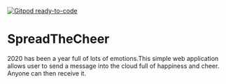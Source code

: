 [![Gitpod ready-to-code](https://img.shields.io/badge/Gitpod-ready--to--code-blue?logo=gitpod)](https://gitpod.io/#https://github.com/mushahidq/SpreadTheCheer)

# SpreadTheCheer
2020 has been a year full of lots of emotions.This simple web application allows user to send a message into the cloud full of happiness and cheer. Anyone can then receive it.
